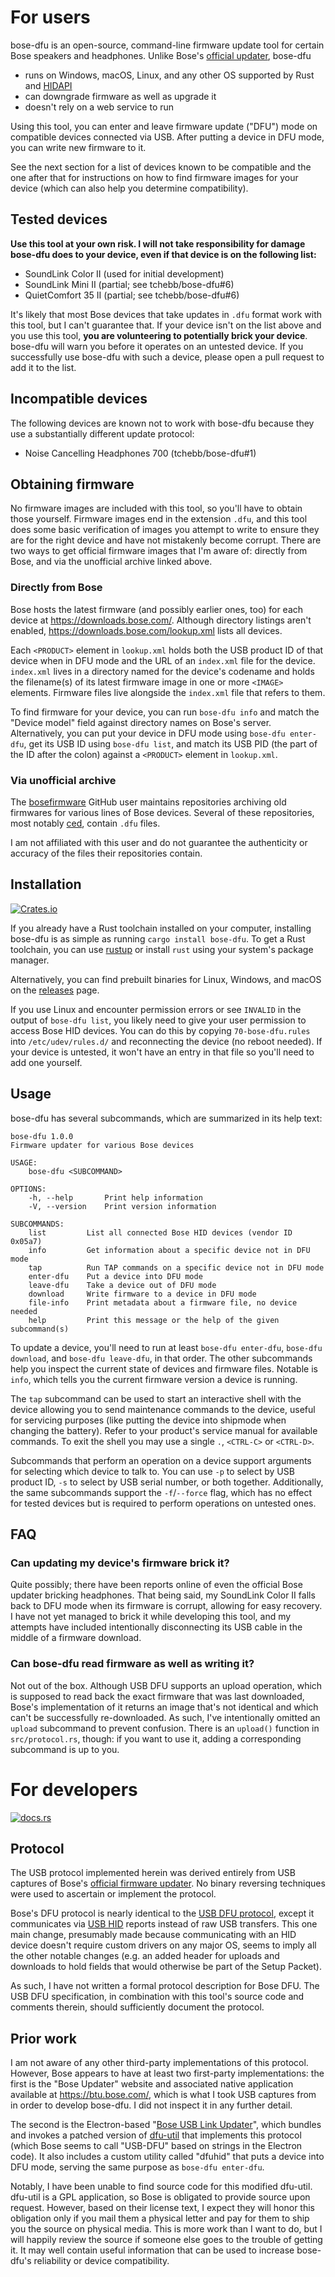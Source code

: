 For users
=========
bose-dfu is an open-source, command-line firmware update tool for certain Bose
speakers and headphones. Unlike Bose's [official updater][btu], bose-dfu

 - runs on Windows, macOS, Linux, and any other OS supported by Rust and
   [HIDAPI][hidapi]
 - can downgrade firmware as well as upgrade it
 - doesn't rely on a web service to run

Using this tool, you can enter and leave firmware update ("DFU") mode on
compatible devices connected via USB. After putting a device in DFU mode, you
can write new firmware to it.

See the next section for a list of devices known to be compatible and the one
after that for instructions on how to find firmware images for your device
(which can also help you determine compatibility).

[hidapi]: https://github.com/libusb/hidapi
[btu]: https://btu.bose.com/

Tested devices
--------------
**Use this tool at your own risk. I will not take responsibility for damage
bose-dfu does to your device, even if that device is on the following list:**

 - SoundLink Color II (used for initial development)
 - SoundLink Mini II (partial; see tchebb/bose-dfu#6)
 - QuietComfort 35 II (partial; see tchebb/bose-dfu#6)

It's likely that most Bose devices that take updates in `.dfu` format work with
this tool, but I can't guarantee that. If your device isn't on the list above
and you use this tool, **you are volunteering to potentially brick your
device**.  bose-dfu will warn you before it operates on an untested device. If
you successfully use bose-dfu with such a device, please open a pull request to
add it to the list.

Incompatible devices
--------------------
The following devices are known not to work with bose-dfu because they use a
substantially different update protocol:

 - Noise Cancelling Headphones 700 (tchebb/bose-dfu#1)

Obtaining firmware
------------------
No firmware images are included with this tool, so you'll have to obtain those
yourself. Firmware images end in the extension `.dfu`, and this tool does some
basic verification of images you attempt to write to ensure they are for the
right device and have not mistakenly become corrupt. There are two ways to get
official firmware images that I'm aware of: directly from Bose, and via the
unofficial archive linked above.

### Directly from Bose
Bose hosts the latest firmware (and possibly earlier ones, too) for each device
at https://downloads.bose.com/. Although directory listings aren't enabled,
https://downloads.bose.com/lookup.xml lists all devices.

Each `<PRODUCT>` element in `lookup.xml` holds both the USB product ID of that
device when in DFU mode and the URL of an `index.xml` file for the device.
`index.xml` lives in a directory named for the device's codename and holds the
filename(s) of its latest firmware image in one or more `<IMAGE>` elements.
Firmware files live alongside the `index.xml` file that refers to them.

To find firmware for your device, you can run `bose-dfu info` and match the
"Device model" field against directory names on Bose's server. Alternatively,
you can put your device in DFU mode using `bose-dfu enter-dfu`, get its USB ID
using `bose-dfu list`, and match its USB PID (the part of the ID after the
colon) against a `<PRODUCT>` element in `lookup.xml`.

### Via unofficial archive
The [bosefirmware][unofficial-user] GitHub user maintains repositories
archiving old firmwares for various lines of Bose devices. Several of these
repositories, most notably [ced][unofficial-repo], contain `.dfu` files.

I am not affiliated with this user and do not guarantee the authenticity or
accuracy of the files their repositories contain.

[unofficial-user]: https://github.com/bosefirmware
[unofficial-repo]: https://github.com/bosefirmware/ced

Installation
------------
[![Crates.io](https://img.shields.io/crates/v/bose-dfu)](https://crates.io/crates/bose-dfu)

If you already have a Rust toolchain installed on your computer, installing
bose-dfu is as simple as running `cargo install bose-dfu`. To get a Rust
toolchain, you can use [rustup](https://rustup.rs/) or install `rust` using
your system's package manager.

Alternatively, you can find prebuilt binaries for Linux, Windows, and macOS on
the [releases](https://github.com/tchebb/bose-dfu/releases) page.

If you use Linux and encounter permission errors or see `INVALID` in the output
of `bose-dfu list`, you likely need to give your user permission to access Bose
HID devices. You can do this by copying `70-bose-dfu.rules` into
`/etc/udev/rules.d/` and reconnecting the device (no reboot needed). If your
device is untested, it won't have an entry in that file so you'll need to add
one yourself.

Usage
-----
bose-dfu has several subcommands, which are summarized in its help text:

```
bose-dfu 1.0.0
Firmware updater for various Bose devices

USAGE:
    bose-dfu <SUBCOMMAND>

OPTIONS:
    -h, --help       Print help information
    -V, --version    Print version information

SUBCOMMANDS:
    list         List all connected Bose HID devices (vendor ID 0x05a7)
    info         Get information about a specific device not in DFU mode
    tap          Run TAP commands on a specific device not in DFU mode
    enter-dfu    Put a device into DFU mode
    leave-dfu    Take a device out of DFU mode
    download     Write firmware to a device in DFU mode
    file-info    Print metadata about a firmware file, no device needed
    help         Print this message or the help of the given subcommand(s)
```

To update a device, you'll need to run at least `bose-dfu enter-dfu`, `bose-dfu
download`, and `bose-dfu leave-dfu`, in that order. The other subcommands help
you inspect the current state of devices and firmware files. Notable is `info`,
which tells you the current firmware version a device is running.

The `tap` subcommand can be used to start an interactive shell with the device
allowing you to send maintenance commands to the device, useful for servicing
purposes (like putting the device into shipmode when changing the battery).
Refer to your product's service manual for available commands. To exit the shell
you may use a single `.`, `<CTRL-C>` or `<CTRL-D>`.

Subcommands that perform an operation on a device support arguments for
selecting which device to talk to.  You can use `-p` to select by USB product
ID, `-s` to select by USB serial number, or both together. Additionally, the
same subcommands support the `-f`/`--force` flag, which has no effect for
tested devices but is required to perform operations on untested ones.

FAQ
---
### Can updating my device's firmware brick it?
Quite possibly; there have been reports online of even the official Bose
updater bricking headphones. That being said, my SoundLink Color II falls back
to DFU mode when its firmware is corrupt, allowing for easy recovery. I have
not yet managed to brick it while developing this tool, and my attempts have
included intentionally disconnecting its USB cable in the middle of a firmware
download.

### Can bose-dfu read firmware as well as writing it?
Not out of the box. Although USB DFU supports an upload operation, which is
supposed to read back the exact firmware that was last downloaded, Bose's
implementation of it returns an image that's not identical and which can't be
successfully re-downloaded. As such, I've intentionally omitted an `upload`
subcommand to prevent confusion. There is an `upload()` function in
`src/protocol.rs`, though: if you want to use it, adding a corresponding
subcommand is up to you.

For developers
==============
[![docs.rs](https://img.shields.io/docsrs/bose-dfu)](https://docs.rs/bose-dfu/latest/bose_dfu/)

Protocol
--------
The USB protocol implemented herein was derived entirely from USB captures of
Bose's [official firmware updater][btu]. No binary reversing techniques were
used to ascertain or implement the protocol.

Bose's DFU protocol is nearly identical to the [USB DFU protocol][dfu-spec],
except it communicates via [USB HID][hid-spec] reports instead of raw USB
transfers. This one main change, presumably made because communicating with an
HID device doesn't require custom drivers on any major OS, seems to imply all
the other notable changes (e.g. an added header for uploads and downloads to
hold fields that would otherwise be part of the Setup Packet).

As such, I have not written a formal protocol description for Bose DFU. The USB
DFU specification, in combination with this tool's source code and comments
therein, should sufficiently document the protocol.

[dfu-spec]: https://usb.org/sites/default/files/DFU_1.1.pdf
[hid-spec]: https://www.usb.org/sites/default/files/hid1_11.pdf

Prior work
----------
I am not aware of any other third-party implementations of this protocol.
However, Bose appears to have at least two first-party implementations: the
first is the "Bose Updater" website and associated native application available
at https://btu.bose.com/, which is what I took USB captures from in order to
develop bose-dfu. I did not inspect it in any further detail.

The second is the Electron-based "[Bose USB Link Updater][usb-link-updater]",
which bundles and invokes a patched version of [dfu-util][dfu-util] that
implements this protocol (which Bose seems to call "USB-DFU" based on strings
in the Electron code). It also includes a custom utility called "dfuhid" that
puts a device into DFU mode, serving the same purpose as `bose-dfu enter-dfu`.

Notably, I have been unable to find source code for this modified dfu-util.
dfu-util is a GPL application, so Bose is obligated to provide source upon
request. However, based on their license text, I expect they will honor this
obligation only if you mail them a physical letter and pay for them to ship you
the source on physical media. This is more work than I want to do, but I will
happily review the source if someone else goes to the trouble of getting it. It
may well contain useful information that can be used to increase bose-dfu's
reliability or device compatibility.

[usb-link-updater]: https://pro.bose.com/en_us/products/software/conferencing_software/bose-usb-link-updater.html
[dfu-util]: http://dfu-util.sourceforge.net/
